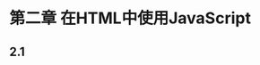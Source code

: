 # 第二章 在HTML中使用JavaScript

## 2.1 <script>标签

1. 直接在内部嵌入Javascrip代码

```html
<script type="text/javascript">
    function sayHi(){
        alert("Hi");
    }
</script>
```

2. 包含外部Javascrip文件

```html
<script type="text/javascript" src="example.js"></script>
```

